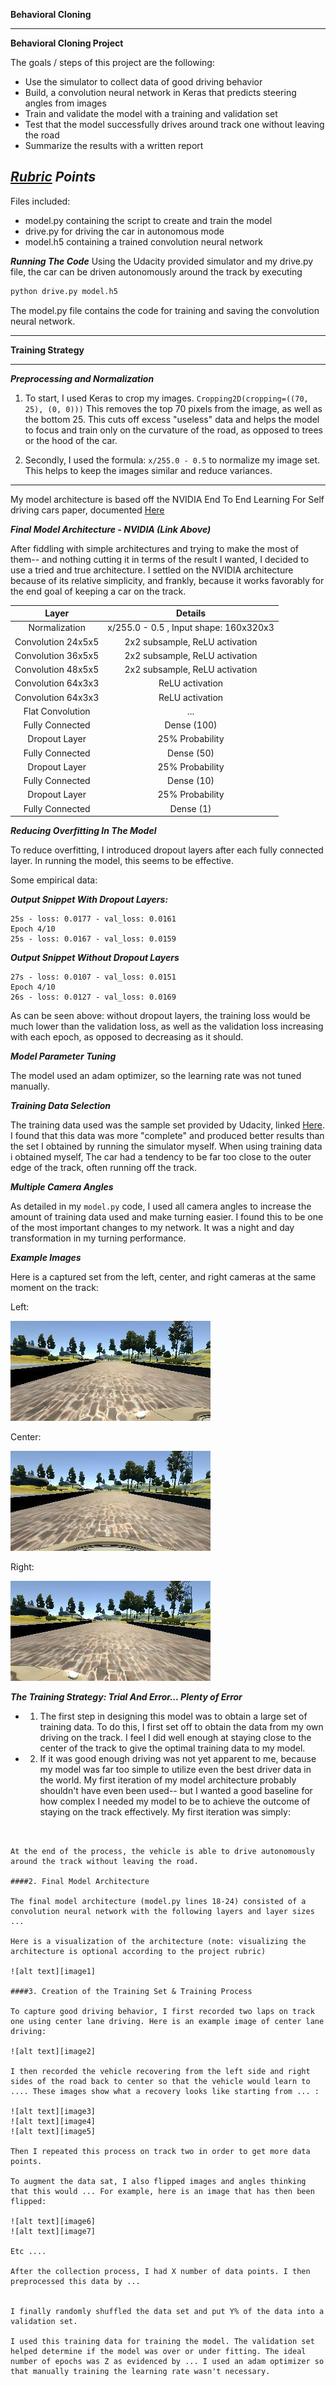 **Behavioral Cloning** 

---

**Behavioral Cloning Project**

The goals / steps of this project are the following:
* Use the simulator to collect data of good driving behavior
* Build, a convolution neural network in Keras that predicts steering angles from images
* Train and validate the model with a training and validation set
* Test that the model successfully drives around track one without leaving the road
* Summarize the results with a written report


[//]: # (Image References)

[image1]: ./Example_Images/left.jpg "Left"
[image2]: ./Example_Images/center.jpg "Center"
[image3]: ./Example_Images/right.jpg "Right"


***[Rubric](https://review.udacity.com/#!/rubrics/432/view) Points***
---

Files included:
* model.py containing the script to create and train the model
* drive.py for driving the car in autonomous mode
* model.h5 containing a trained convolution neural network 


***Running The Code***
Using the Udacity provided simulator and my drive.py file, the car can be driven autonomously around the track by executing 

```sh
python drive.py model.h5
```

The model.py file contains the code for training and saving the convolution neural network.

---

**Training Strategy**

---
***Preprocessing and Normalization***

1. To start, I used Keras to crop my images. 
```Cropping2D(cropping=((70, 25), (0, 0)))```
This removes the top 70 pixels from the image, as well as the bottom 25. This cuts off excess "useless" data and helps the model to focus and train only on the curvature of the road, as opposed to trees or the hood of the car. 

2. Secondly, I used the formula: ```x/255.0 - 0.5``` to normalize my image set. This helps to keep the images similar and reduce variances. 
---

My model architecture is based off the NVIDIA End To End Learning For Self driving cars paper, documented [Here](http://images.nvidia.com/content/tegra/automotive/images/2016/solutions/pdf/end-to-end-dl-using-px.pdf)


***Final Model Architecture - NVIDIA (Link Above)***

After fiddling with simple architectures and trying to make the most of them-- and nothing cutting it in terms of the result I wanted, I decided to use a tried and true architecture. I settled on the NVIDIA architecture because of its relative simplicity, and frankly, because it works favorably for the end goal of keeping a car on the track.


|Layer           | Details                          |
|:--------------:|:--------------------------------:|
|Normalization | x/255.0 - 0.5 , Input shape: 160x320x3|
|Convolution 24x5x5 | 2x2 subsample, ReLU activation| 
|Convolution 36x5x5 | 2x2 subsample, ReLU activation|
|Convolution 48x5x5 | 2x2 subsample, ReLU activation|
|Convolution 64x3x3 | ReLU activation|
|Convolution 64x3x3 | ReLU activation|
|Flat Convolution| ... |
|Fully Connected | Dense (100) | 
|Dropout Layer | 25% Probability |
|Fully Connected | Dense (50) | 
|Dropout Layer | 25% Probability |
|Fully Connected | Dense (10) | 
|Dropout Layer | 25% Probability |
|Fully Connected | Dense (1) |


***Reducing Overfitting In The Model***

 To reduce overfitting, I introduced dropout layers after each fully connected layer. In running the model, this seems to be effective.
 
 Some empirical data:
 
 ***Output Snippet With Dropout Layers:***
 ```Epoch 3/10
25s - loss: 0.0177 - val_loss: 0.0161
Epoch 4/10
25s - loss: 0.0167 - val_loss: 0.0159
```

***Output Snippet Without Dropout Layers***
```Epoch 3/10
27s - loss: 0.0107 - val_loss: 0.0151
Epoch 4/10
26s - loss: 0.0127 - val_loss: 0.0169
```

As can be seen above: without dropout layers, the training loss would be much lower than the validation loss, as well as the validation loss increasing with each epoch, as opposed to decreasing as it should.


***Model Parameter Tuning***

The model used an adam optimizer, so the learning rate was not tuned manually.


***Training Data Selection***

The training data used was the sample set provided by Udacity, linked [Here](https://d17h27t6h515a5.cloudfront.net/topher/2016/December/584f6edd_data/data.zip). I found that this data was more "complete" and produced better results than the set I obtained by running the simulator myself. When using training data i obtained myself, The car had a tendency to be far too close to the outer edge of the track, often running off the track. 


***Multiple Camera Angles***

As detailed in my ```model.py``` code, I used all camera angles to increase the amount of training data used and make turning easier. I found this to be one of the most important changes to my network. It was a night and day transformation in my turning performance. 

***Example Images***

Here is a captured set from the left, center, and right cameras at the same moment on the track:

Left:

![alt text][image1]

Center:

![alt text][image2]

Right:

![alt text][image3]


***The Training Strategy: Trial And Error... Plenty of Error***

* 1. The first step in designing this model was to obtain a large set of training data. To do this, I first set off to obtain the data from my own driving on the track. I feel I did well enough at staying close to the center of the track to give the optimal training data to my model.

* 2. If it was good enough driving was not yet apparent to me, because my model was far too simple to utilize even the best driver data in the world. My first iteration of my model architecture probably shouldn't have even been used-- but I wanted a good baseline for how complex I needed my model to be to achieve the outcome of staying on the track effectively. My first iteration was simply:
```


At the end of the process, the vehicle is able to drive autonomously around the track without leaving the road.

####2. Final Model Architecture

The final model architecture (model.py lines 18-24) consisted of a convolution neural network with the following layers and layer sizes ...

Here is a visualization of the architecture (note: visualizing the architecture is optional according to the project rubric)

![alt text][image1]

####3. Creation of the Training Set & Training Process

To capture good driving behavior, I first recorded two laps on track one using center lane driving. Here is an example image of center lane driving:

![alt text][image2]

I then recorded the vehicle recovering from the left side and right sides of the road back to center so that the vehicle would learn to .... These images show what a recovery looks like starting from ... :

![alt text][image3]
![alt text][image4]
![alt text][image5]

Then I repeated this process on track two in order to get more data points.

To augment the data sat, I also flipped images and angles thinking that this would ... For example, here is an image that has then been flipped:

![alt text][image6]
![alt text][image7]

Etc ....

After the collection process, I had X number of data points. I then preprocessed this data by ...


I finally randomly shuffled the data set and put Y% of the data into a validation set. 

I used this training data for training the model. The validation set helped determine if the model was over or under fitting. The ideal number of epochs was Z as evidenced by ... I used an adam optimizer so that manually training the learning rate wasn't necessary.
